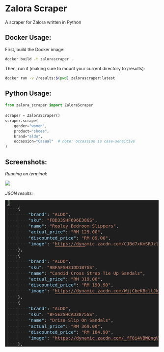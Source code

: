 # Zalora Scraper
A scraper for Zalora written in Python

## Docker Usage:

First, build the Docker image:

```bash
docker build -t zalorascraper .
```

Then, run it (making sure to mount your current directory to /results):

```bash
docker run -v /results:$(pwd) zalorascraper:latest 
```

## Python Usage:

```python
from zalora_scraper import ZaloraScraper

scraper = ZaloraScraper()
scraper.scrape(
    gender="women",
    product="shoes",
    brand="aldo",
    occassion="Casual"  # note: occassion is case-sensitive
)
```

## Screenshots:

*Running on terminal:*

<img src="../../screenshot.png"/>

*JSON results:*

<img src="screenshot2.png"/>